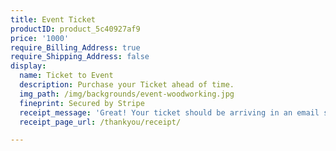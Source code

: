 ```yaml
---
title: Event Ticket
productID: product_5c40927af9
price: '1000'
require_Billing_Address: true
require_Shipping_Address: false
display:
  name: Ticket to Event
  description: Purchase your Ticket ahead of time.
  img_path: /img/backgrounds/event-woodworking.jpg
  fineprint: Secured by Stripe
  receipt_message: 'Great! Your ticket should be arriving in an email soon. We look forward to seeing you at the event!'
  receipt_page_url: /thankyou/receipt/

---
```

